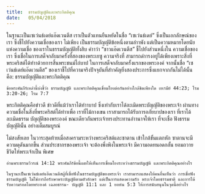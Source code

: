 ```yaml
---
title:  ธรรมบัญญัติและพระกิตติคุณ 
date:   05/04/2018
---
```


ในฐานะเป็นเซเว่นธ์เดย์แอ๊ดเวนตีส เราเป็นตัวแทนยืนหยัดในชื่อ “เซเว่นธ์เดย์” ซึ่งเป็นเอกลักษณ์ของเรา ซึ่งชี้ไปยังความเชื่อของเรา ไม่เพียง เป็นธรรมบัญญัติข้อหนึ่งตามลำาพัง แต่เป็นความหมายโดยนัยแห่งความเชื่อ ของเราในธรรมบัญญัติทั้งสิบ คำาว่า “ชาวแอ๊ดเวนตีส” ชี้ไปยังส่วนหนึ่งใน ความเชื่อของเรา ซึ่งเชื่อในการเสด็จกลับมาครั้งที่สองของพระเยซู ความจริงที่ สามารถดำารงอยู่ได้เพียงเพราะสิ่งที่พระคริสต์ได้ทำาด้วยการสิ้นพระชนม์ไถ่บาป ในการเสด็จกลับมาครั้งแรกของพระองค์ จากนั้นชื่อ “เซเว่นธ์เดย์แอ๊ดเวนตีส” ของเราชี้ไปที่ความจริงปัจจุบันที่สำาคัญยิ่งสองประการซึ่งแยกจากกันไม่ได้นั้น คือ: ธรรมบัญญัติและพระกิตติคุณ

`ข้อพระคัมภีร์เหล่านี้บ่งชี้ว่า ธรรมบัญญัติ และพระกิตติคุณเชื่อมโยงต่อกันอย่างใกล้ชิดเพียงใด เยเรมีย์ 44:23; โรม 3:20-26; โรม 7:7 `

พระกิตติคุณคือข่าวดี ข่าวดีที่แม้ว่าเราได้ทำาบาป ซึ่งเท่ากับเราได้ละเมิดพระบัญญัติของพระเจ้า ผ่านทางความเชื่อในสิ่งที่พระคริสต์ได้ทำาเพื่อ เราที่ไม้กางเขน เราสามารถได้รับการอภัยบาปของเรา ที่เราได้ละเมิดธรรม บัญญัติของพระองค์ ขณะเดียวกันพระเจ้าทรงประทานอำานาจให้เรา ที่จะเชื่อ ฟังธรรมบัญญัตินั้น อย่างเต็มสมบูรณ์

ไม่สงสัยเลย ในวาระสุดท้ายเมื่อสงครามระหว่างพระคริสต์และซาตาน เข้าใกล้ขั้นแตกหัก ซาตานจะมีความดุดันมากขึ้น ส่วนประชากรของพระเจ้า จะต้องพึ่งพิงในพระเจ้า มีความอดทนอดกลั้น ยอมถวายชีวิตให้พระเจ้าเป็น พิเศษ

`อ่านพระธรรมวิวรณ์ 14:12 พระคัมภีร์ข้อนี้เผยให้เห็นการเชื่อมโยงระหว่างธรรมบัญญัติ และพระกิตติคุณอย่างไร`

`ในฐานะเป็นเซเว่นธ์เดย์แอ๊ดเวนตีสผู้ที่เชื่อฟังในธรรมบัญญัติของพระเจ้า เราสามารถแสดงให้คนอื่นเห็นว่า การเชื่อฟังธรรมบัญญัติ ไม่ใช่การถือรักษาพระบัญญัติตามตัวอักษร แต่เป็นการแสดงความรัก พระเจ้าโดยธรรมชาติ และการได้รับความรอดโดยพระองค์ เฉลยธรรม- บัญญัติ 11:1 และ 1 ยอห์น 5:3 ให้การสนับสนุนในจุดนี้อย่างไร`
